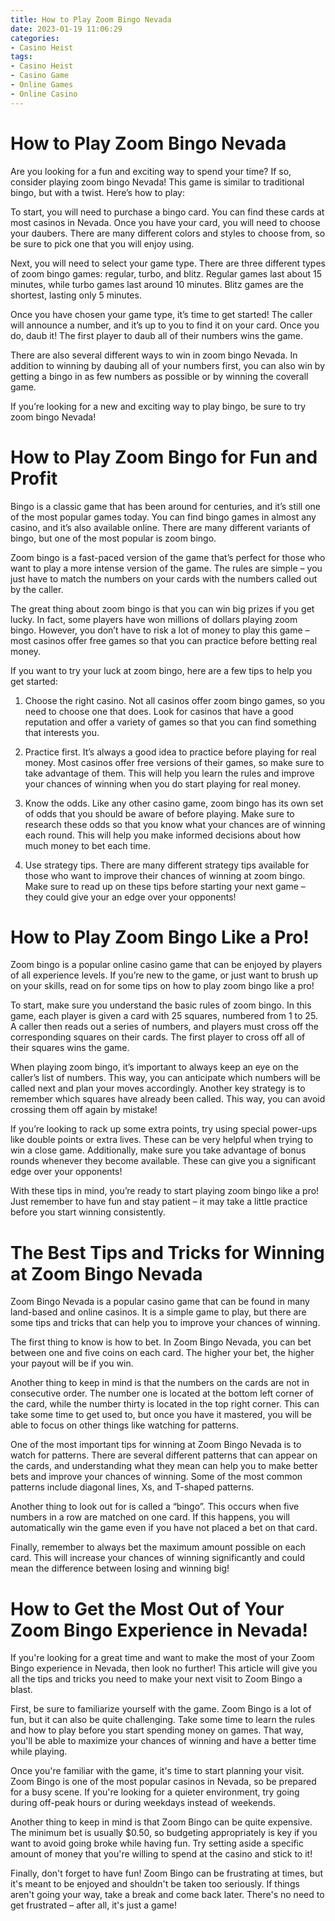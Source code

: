 ```yaml
---
title: How to Play Zoom Bingo Nevada 
date: 2023-01-19 11:06:29
categories:
- Casino Heist
tags:
- Casino Heist
- Casino Game
- Online Games
- Online Casino
---
```



#  How to Play Zoom Bingo Nevada 

Are you looking for a fun and exciting way to spend your time? If so, consider playing zoom bingo Nevada! This game is similar to traditional bingo, but with a twist. Here’s how to play:

To start, you will need to purchase a bingo card. You can find these cards at most casinos in Nevada. Once you have your card, you will need to choose your daubers. There are many different colors and styles to choose from, so be sure to pick one that you will enjoy using.

Next, you will need to select your game type. There are three different types of zoom bingo games: regular, turbo, and blitz. Regular games last about 15 minutes, while turbo games last around 10 minutes. Blitz games are the shortest, lasting only 5 minutes.

Once you have chosen your game type, it’s time to get started! The caller will announce a number, and it’s up to you to find it on your card. Once you do, daub it! The first player to daub all of their numbers wins the game.

There are also several different ways to win in zoom bingo Nevada. In addition to winning by daubing all of your numbers first, you can also win by getting a bingo in as few numbers as possible or by winning the coverall game.

If you’re looking for a new and exciting way to play bingo, be sure to try zoom bingo Nevada!

#  How to Play Zoom Bingo for Fun and Profit 

Bingo is a classic game that has been around for centuries, and it’s still one of the most popular games today. You can find bingo games in almost any casino, and it’s also available online. There are many different variants of bingo, but one of the most popular is zoom bingo.

 Zoom bingo is a fast-paced version of the game that’s perfect for those who want to play a more intense version of the game. The rules are simple – you just have to match the numbers on your cards with the numbers called out by the caller.

The great thing about zoom bingo is that you can win big prizes if you get lucky. In fact, some players have won millions of dollars playing zoom bingo. However, you don’t have to risk a lot of money to play this game – most casinos offer free games so that you can practice before betting real money.

If you want to try your luck at zoom bingo, here are a few tips to help you get started:

1. Choose the right casino. Not all casinos offer zoom bingo games, so you need to choose one that does. Look for casinos that have a good reputation and offer a variety of games so that you can find something that interests you.

2. Practice first. It’s always a good idea to practice before playing for real money. Most casinos offer free versions of their games, so make sure to take advantage of them. This will help you learn the rules and improve your chances of winning when you do start playing for real money.

3. Know the odds. Like any other casino game, zoom bingo has its own set of odds that you should be aware of before playing. Make sure to research these odds so that you know what your chances are of winning each round. This will help you make informed decisions about how much money to bet each time.

4. Use strategy tips. There are many different strategy tips available for those who want to improve their chances of winning at zoom bingo. Make sure to read up on these tips before starting your next game – they could give your an edge over your opponents!

#  How to Play Zoom Bingo Like a Pro! 

Zoom bingo is a popular online casino game that can be enjoyed by players of all experience levels. If you’re new to the game, or just want to brush up on your skills, read on for some tips on how to play zoom bingo like a pro!

To start, make sure you understand the basic rules of zoom bingo. In this game, each player is given a card with 25 squares, numbered from 1 to 25. A caller then reads out a series of numbers, and players must cross off the corresponding squares on their cards. The first player to cross off all of their squares wins the game.

When playing zoom bingo, it’s important to always keep an eye on the caller’s list of numbers. This way, you can anticipate which numbers will be called next and plan your moves accordingly. Another key strategy is to remember which squares have already been called. This way, you can avoid crossing them off again by mistake!

If you’re looking to rack up some extra points, try using special power-ups like double points or extra lives. These can be very helpful when trying to win a close game. Additionally, make sure you take advantage of bonus rounds whenever they become available. These can give you a significant edge over your opponents!

With these tips in mind, you’re ready to start playing zoom bingo like a pro! Just remember to have fun and stay patient – it may take a little practice before you start winning consistently.

#  The Best Tips and Tricks for Winning at Zoom Bingo Nevada 

Zoom Bingo Nevada is a popular casino game that can be found in many land-based and online casinos. It is a simple game to play, but there are some tips and tricks that can help you to improve your chances of winning.

The first thing to know is how to bet. In Zoom Bingo Nevada, you can bet between one and five coins on each card. The higher your bet, the higher your payout will be if you win.

Another thing to keep in mind is that the numbers on the cards are not in consecutive order. The number one is located at the bottom left corner of the card, while the number thirty is located in the top right corner. This can take some time to get used to, but once you have it mastered, you will be able to focus on other things like watching for patterns.

One of the most important tips for winning at Zoom Bingo Nevada is to watch for patterns. There are several different patterns that can appear on the cards, and understanding what they mean can help you to make better bets and improve your chances of winning. Some of the most common patterns include diagonal lines, Xs, and T-shaped patterns.

Another thing to look out for is called a “bingo”. This occurs when five numbers in a row are matched on one card. If this happens, you will automatically win the game even if you have not placed a bet on that card.

Finally, remember to always bet the maximum amount possible on each card. This will increase your chances of winning significantly and could mean the difference between losing and winning big!

#  How to Get the Most Out of Your Zoom Bingo Experience in Nevada!

If you're looking for a great time and want to make the most of your Zoom Bingo experience in Nevada, then look no further! This article will give you all the tips and tricks you need to make your next visit to Zoom Bingo a blast.

First, be sure to familiarize yourself with the game. Zoom Bingo is a lot of fun, but it can also be quite challenging. Take some time to learn the rules and how to play before you start spending money on games. That way, you'll be able to maximize your chances of winning and have a better time while playing.

Once you're familiar with the game, it's time to start planning your visit. Zoom Bingo is one of the most popular casinos in Nevada, so be prepared for a busy scene. If you're looking for a quieter environment, try going during off-peak hours or during weekdays instead of weekends.

Another thing to keep in mind is that Zoom Bingo can be quite expensive. The minimum bet is usually $0.50, so budgeting appropriately is key if you want to avoid going broke while having fun. Try setting aside a specific amount of money that you're willing to spend at the casino and stick to it!

Finally, don't forget to have fun! Zoom Bingo can be frustrating at times, but it's meant to be enjoyed and shouldn't be taken too seriously. If things aren't going your way, take a break and come back later. There's no need to get frustrated – after all, it's just a game!